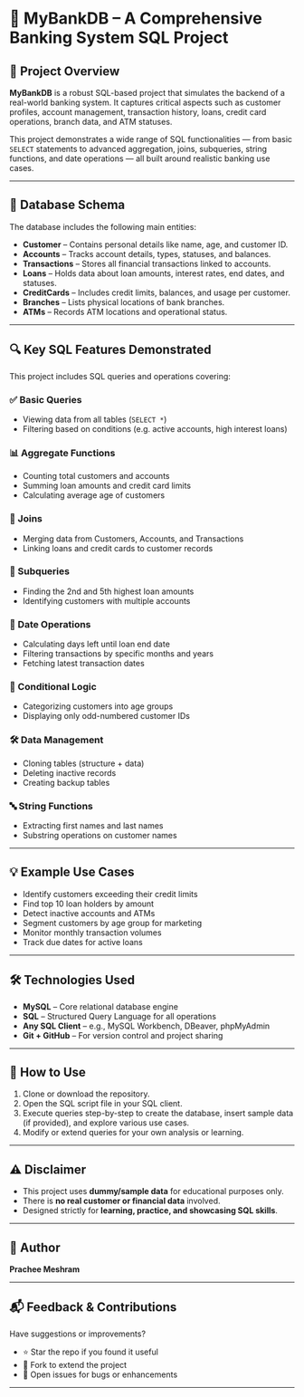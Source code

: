 # 💼 MyBankDB – A Comprehensive Banking System SQL Project

## 📘 Project Overview

**MyBankDB** is a robust SQL-based project that simulates the backend of a real-world banking system. It captures critical aspects such as customer profiles, account management, transaction history, loans, credit card operations, branch data, and ATM statuses.

This project demonstrates a wide range of SQL functionalities — from basic `SELECT` statements to advanced aggregation, joins, subqueries, string functions, and date operations — all built around realistic banking use cases.

---

## 🧱 Database Schema

The database includes the following main entities:

- **Customer** – Contains personal details like name, age, and customer ID.
- **Accounts** – Tracks account details, types, statuses, and balances.
- **Transactions** – Stores all financial transactions linked to accounts.
- **Loans** – Holds data about loan amounts, interest rates, end dates, and statuses.
- **CreditCards** – Includes credit limits, balances, and usage per customer.
- **Branches** – Lists physical locations of bank branches.
- **ATMs** – Records ATM locations and operational status.

---

## 🔍 Key SQL Features Demonstrated

This project includes SQL queries and operations covering:

### ✅ Basic Queries
- Viewing data from all tables (`SELECT *`)
- Filtering based on conditions (e.g. active accounts, high interest loans)

### 📊 Aggregate Functions
- Counting total customers and accounts
- Summing loan amounts and credit card limits
- Calculating average age of customers

### 🔗 Joins
- Merging data from Customers, Accounts, and Transactions
- Linking loans and credit cards to customer records

### 🔁 Subqueries
- Finding the 2nd and 5th highest loan amounts
- Identifying customers with multiple accounts

### 📆 Date Operations
- Calculating days left until loan end date
- Filtering transactions by specific months and years
- Fetching latest transaction dates

### 🧠 Conditional Logic
- Categorizing customers into age groups
- Displaying only odd-numbered customer IDs

### 🛠️ Data Management
- Cloning tables (structure + data)
- Deleting inactive records
- Creating backup tables

### 🔤 String Functions
- Extracting first names and last names
- Substring operations on customer names

---

## 💡 Example Use Cases

- Identify customers exceeding their credit limits
- Find top 10 loan holders by amount
- Detect inactive accounts and ATMs
- Segment customers by age group for marketing
- Monitor monthly transaction volumes
- Track due dates for active loans

---

## 🛠️ Technologies Used

- **MySQL** – Core relational database engine
- **SQL** – Structured Query Language for all operations
- **Any SQL Client** – e.g., MySQL Workbench, DBeaver, phpMyAdmin
- **Git + GitHub** – For version control and project sharing

---

## 🚀 How to Use

1. Clone or download the repository.
2. Open the SQL script file in your SQL client.
3. Execute queries step-by-step to create the database, insert sample data (if provided), and explore various use cases.
4. Modify or extend queries for your own analysis or learning.

---

## ⚠️ Disclaimer

- This project uses **dummy/sample data** for educational purposes only.
- There is **no real customer or financial data** involved.
- Designed strictly for **learning, practice, and showcasing SQL skills**.

---

## 👤 Author

**Prachee Meshram**

---

## 📬 Feedback & Contributions

Have suggestions or improvements?

- ⭐ Star the repo if you found it useful
- 🍴 Fork to extend the project
- 🐞 Open issues for bugs or enhancements

---

